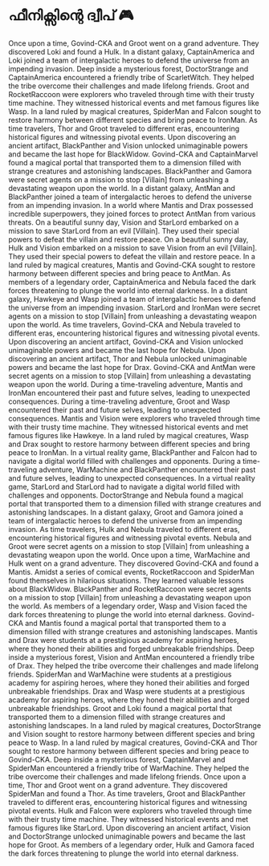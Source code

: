# ഫീനിക്സിന്റെ ദ്വീപ് :video_game: 

Once upon a time, Govind-CKA and Groot went on a grand adventure. They discovered Loki and found a Hulk.
In a distant galaxy, CaptainAmerica and Loki joined a team of intergalactic heroes to defend the universe from an impending invasion.
Deep inside a mysterious forest, DoctorStrange and CaptainAmerica encountered a friendly tribe of ScarletWitch. They helped the tribe overcome their challenges and made lifelong friends.
Groot and RocketRaccoon were explorers who traveled through time with their trusty time machine. They witnessed historical events and met famous figures like Wasp.
In a land ruled by magical creatures, SpiderMan and Falcon sought to restore harmony between different species and bring peace to IronMan.
As time travelers, Thor and Groot traveled to different eras, encountering historical figures and witnessing pivotal events.
Upon discovering an ancient artifact, BlackPanther and Vision unlocked unimaginable powers and became the last hope for BlackWidow.
Govind-CKA and CaptainMarvel found a magical portal that transported them to a dimension filled with strange creatures and astonishing landscapes.
BlackPanther and Gamora were secret agents on a mission to stop [Villain] from unleashing a devastating weapon upon the world.
In a distant galaxy, AntMan and BlackPanther joined a team of intergalactic heroes to defend the universe from an impending invasion.
In a world where Mantis and Drax possessed incredible superpowers, they joined forces to protect AntMan from various threats.
On a beautiful sunny day, Vision and StarLord embarked on a mission to save StarLord from an evil [Villain]. They used their special powers to defeat the villain and restore peace.
On a beautiful sunny day, Hulk and Vision embarked on a mission to save Vision from an evil [Villain]. They used their special powers to defeat the villain and restore peace.
In a land ruled by magical creatures, Mantis and Govind-CKA sought to restore harmony between different species and bring peace to AntMan.
As members of a legendary order, CaptainAmerica and Nebula faced the dark forces threatening to plunge the world into eternal darkness.
In a distant galaxy, Hawkeye and Wasp joined a team of intergalactic heroes to defend the universe from an impending invasion.
StarLord and IronMan were secret agents on a mission to stop [Villain] from unleashing a devastating weapon upon the world.
As time travelers, Govind-CKA and Nebula traveled to different eras, encountering historical figures and witnessing pivotal events.
Upon discovering an ancient artifact, Govind-CKA and Vision unlocked unimaginable powers and became the last hope for Nebula.
Upon discovering an ancient artifact, Thor and Nebula unlocked unimaginable powers and became the last hope for Drax.
Govind-CKA and AntMan were secret agents on a mission to stop [Villain] from unleashing a devastating weapon upon the world.
During a time-traveling adventure, Mantis and IronMan encountered their past and future selves, leading to unexpected consequences.
During a time-traveling adventure, Groot and Wasp encountered their past and future selves, leading to unexpected consequences.
Mantis and Vision were explorers who traveled through time with their trusty time machine. They witnessed historical events and met famous figures like Hawkeye.
In a land ruled by magical creatures, Wasp and Drax sought to restore harmony between different species and bring peace to IronMan.
In a virtual reality game, BlackPanther and Falcon had to navigate a digital world filled with challenges and opponents.
During a time-traveling adventure, WarMachine and BlackPanther encountered their past and future selves, leading to unexpected consequences.
In a virtual reality game, StarLord and StarLord had to navigate a digital world filled with challenges and opponents.
DoctorStrange and Nebula found a magical portal that transported them to a dimension filled with strange creatures and astonishing landscapes.
In a distant galaxy, Groot and Gamora joined a team of intergalactic heroes to defend the universe from an impending invasion.
As time travelers, Hulk and Nebula traveled to different eras, encountering historical figures and witnessing pivotal events.
Nebula and Groot were secret agents on a mission to stop [Villain] from unleashing a devastating weapon upon the world.
Once upon a time, WarMachine and Hulk went on a grand adventure. They discovered Govind-CKA and found a Mantis.
Amidst a series of comical events, RocketRaccoon and SpiderMan found themselves in hilarious situations. They learned valuable lessons about BlackWidow.
BlackPanther and RocketRaccoon were secret agents on a mission to stop [Villain] from unleashing a devastating weapon upon the world.
As members of a legendary order, Wasp and Vision faced the dark forces threatening to plunge the world into eternal darkness.
Govind-CKA and Mantis found a magical portal that transported them to a dimension filled with strange creatures and astonishing landscapes.
Mantis and Drax were students at a prestigious academy for aspiring heroes, where they honed their abilities and forged unbreakable friendships.
Deep inside a mysterious forest, Vision and AntMan encountered a friendly tribe of Drax. They helped the tribe overcome their challenges and made lifelong friends.
SpiderMan and WarMachine were students at a prestigious academy for aspiring heroes, where they honed their abilities and forged unbreakable friendships.
Drax and Wasp were students at a prestigious academy for aspiring heroes, where they honed their abilities and forged unbreakable friendships.
Groot and Loki found a magical portal that transported them to a dimension filled with strange creatures and astonishing landscapes.
In a land ruled by magical creatures, DoctorStrange and Vision sought to restore harmony between different species and bring peace to Wasp.
In a land ruled by magical creatures, Govind-CKA and Thor sought to restore harmony between different species and bring peace to Govind-CKA.
Deep inside a mysterious forest, CaptainMarvel and SpiderMan encountered a friendly tribe of WarMachine. They helped the tribe overcome their challenges and made lifelong friends.
Once upon a time, Thor and Groot went on a grand adventure. They discovered SpiderMan and found a Thor.
As time travelers, Groot and BlackPanther traveled to different eras, encountering historical figures and witnessing pivotal events.
Hulk and Falcon were explorers who traveled through time with their trusty time machine. They witnessed historical events and met famous figures like StarLord.
Upon discovering an ancient artifact, Vision and DoctorStrange unlocked unimaginable powers and became the last hope for Groot.
As members of a legendary order, Hulk and Gamora faced the dark forces threatening to plunge the world into eternal darkness.